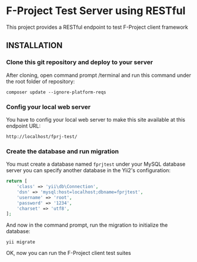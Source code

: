 F-Project Test Server using RESTful
================================

This project provides a RESTful endpoint to test F-Project client framework


INSTALLATION
------------

### Clone this git repository and deploy to your server

After cloning, open command prompt /terminal and run this command under the root folder of repository:


~~~
composer update --ignore-platform-reqs
~~~


### Config your local web server

You have to config your local web server to make this site available at this endpoint URL:

~~~
http://localhost/fprj-test/
~~~

### Create the database and run migration

You must create a database named `fprjtest` under your MySQL database server
you can specify another database in the Yii2's configuration:

```php
return [
    'class' => 'yii\db\Connection',
    'dsn' => 'mysql:host=localhost;dbname=fprjtest',
    'username' => 'root',
    'password' => '1234',
    'charset' => 'utf8',
];
```

And now in the command prompt, run the migration to initialize the database:

~~~
yii migrate
~~~

OK, now you can run the F-Project client test suites
